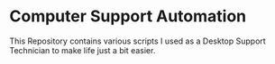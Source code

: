 # Computer Support Automation

This Repository contains various scripts I used as a Desktop Support Technician to make life just a bit easier.
